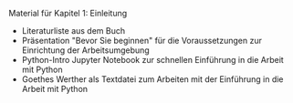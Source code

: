 Material für Kapitel 1: Einleitung

- Literaturliste aus dem Buch
- Präsentation "Bevor Sie beginnen" für die Voraussetzungen zur Einrichtung der Arbeitsumgebung
- Python-Intro Jupyter Notebook zur schnellen Einführung in die Arbeit mit Python
- Goethes Werther als Textdatei zum Arbeiten mit der Einführung in die Arbeit mit Python
